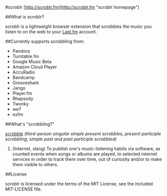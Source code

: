 #scroblr
[http://scroblr.fm](http://scroblr.fm "scroblr homepage")

##What is scroblr?

scroblr is a lightweight browser extension that scrobbles the music you listen to on the web to your [Last.fm](http://last.fm "Last.fm") account.

##Currently supports scrobbling from:

- Pandora
- Turntable.fm
- Google Music Beta
- Amazon Cloud Player
- AccuRadio
- Bandcamp
- Grooveshark
- Jango
- Player.fm
- Rhapsody
- Twonky
- we7
- exfm

##What's "scrobbling?"

[scrobble](http://en.wiktionary.org/wiki/scrobble "scrobble definition") *(third-person singular simple present scrobbles, present participle scrobbling, simple past and past participle scrobbled)*
1. (Internet, slang) To publish one's music-listening habits via software, as counted events when songs or albums are played, to selected internet services in order to track them over time, out of curiosity and/or to make them visible to others.

##License

scroblr is licensed under the terms of the MIT License, see the included MIT-LICENSE file.
